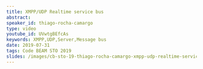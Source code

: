 ```yaml
---
title: XMPP/UDP Realtime service bus
abstract: 
speaker_id: thiago-rocha-camargo
type: video
youtube_id: UVwtgBEfcAs
keywords: XMPP,UDP,Server,Message bus
date: 2019-07-31
tags: Code BEAM STO 2019
slides: /images/cb-sto-19-thiago-rocha-camargo-xmpp-udp-realtime-service-bus-compressed.pdf
---
```


